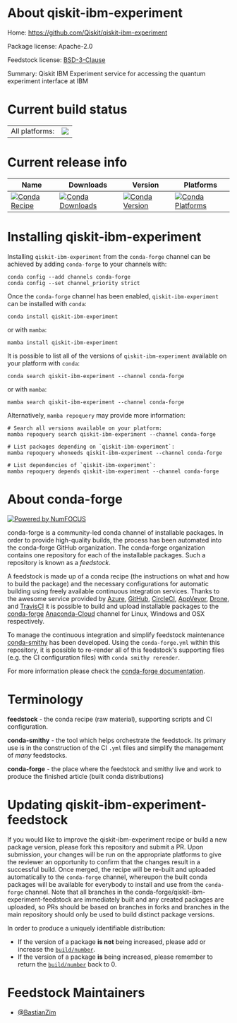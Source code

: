 About qiskit-ibm-experiment
===========================

Home: https://github.com/Qiskit/qiskit-ibm-experiment

Package license: Apache-2.0

Feedstock license: [BSD-3-Clause](https://github.com/conda-forge/qiskit-ibm-experiment-feedstock/blob/main/LICENSE.txt)

Summary: Qiskit IBM Experiment service for accessing the quantum experiment interface at IBM

Current build status
====================


<table><tr><td>All platforms:</td>
    <td>
      <a href="https://dev.azure.com/conda-forge/feedstock-builds/_build/latest?definitionId=17059&branchName=main">
        <img src="https://dev.azure.com/conda-forge/feedstock-builds/_apis/build/status/qiskit-ibm-experiment-feedstock?branchName=main">
      </a>
    </td>
  </tr>
</table>

Current release info
====================

| Name | Downloads | Version | Platforms |
| --- | --- | --- | --- |
| [![Conda Recipe](https://img.shields.io/badge/recipe-qiskit--ibm--experiment-green.svg)](https://anaconda.org/conda-forge/qiskit-ibm-experiment) | [![Conda Downloads](https://img.shields.io/conda/dn/conda-forge/qiskit-ibm-experiment.svg)](https://anaconda.org/conda-forge/qiskit-ibm-experiment) | [![Conda Version](https://img.shields.io/conda/vn/conda-forge/qiskit-ibm-experiment.svg)](https://anaconda.org/conda-forge/qiskit-ibm-experiment) | [![Conda Platforms](https://img.shields.io/conda/pn/conda-forge/qiskit-ibm-experiment.svg)](https://anaconda.org/conda-forge/qiskit-ibm-experiment) |

Installing qiskit-ibm-experiment
================================

Installing `qiskit-ibm-experiment` from the `conda-forge` channel can be achieved by adding `conda-forge` to your channels with:

```
conda config --add channels conda-forge
conda config --set channel_priority strict
```

Once the `conda-forge` channel has been enabled, `qiskit-ibm-experiment` can be installed with `conda`:

```
conda install qiskit-ibm-experiment
```

or with `mamba`:

```
mamba install qiskit-ibm-experiment
```

It is possible to list all of the versions of `qiskit-ibm-experiment` available on your platform with `conda`:

```
conda search qiskit-ibm-experiment --channel conda-forge
```

or with `mamba`:

```
mamba search qiskit-ibm-experiment --channel conda-forge
```

Alternatively, `mamba repoquery` may provide more information:

```
# Search all versions available on your platform:
mamba repoquery search qiskit-ibm-experiment --channel conda-forge

# List packages depending on `qiskit-ibm-experiment`:
mamba repoquery whoneeds qiskit-ibm-experiment --channel conda-forge

# List dependencies of `qiskit-ibm-experiment`:
mamba repoquery depends qiskit-ibm-experiment --channel conda-forge
```


About conda-forge
=================

[![Powered by
NumFOCUS](https://img.shields.io/badge/powered%20by-NumFOCUS-orange.svg?style=flat&colorA=E1523D&colorB=007D8A)](https://numfocus.org)

conda-forge is a community-led conda channel of installable packages.
In order to provide high-quality builds, the process has been automated into the
conda-forge GitHub organization. The conda-forge organization contains one repository
for each of the installable packages. Such a repository is known as a *feedstock*.

A feedstock is made up of a conda recipe (the instructions on what and how to build
the package) and the necessary configurations for automatic building using freely
available continuous integration services. Thanks to the awesome service provided by
[Azure](https://azure.microsoft.com/en-us/services/devops/), [GitHub](https://github.com/),
[CircleCI](https://circleci.com/), [AppVeyor](https://www.appveyor.com/),
[Drone](https://cloud.drone.io/welcome), and [TravisCI](https://travis-ci.com/)
it is possible to build and upload installable packages to the
[conda-forge](https://anaconda.org/conda-forge) [Anaconda-Cloud](https://anaconda.org/)
channel for Linux, Windows and OSX respectively.

To manage the continuous integration and simplify feedstock maintenance
[conda-smithy](https://github.com/conda-forge/conda-smithy) has been developed.
Using the ``conda-forge.yml`` within this repository, it is possible to re-render all of
this feedstock's supporting files (e.g. the CI configuration files) with ``conda smithy rerender``.

For more information please check the [conda-forge documentation](https://conda-forge.org/docs/).

Terminology
===========

**feedstock** - the conda recipe (raw material), supporting scripts and CI configuration.

**conda-smithy** - the tool which helps orchestrate the feedstock.
                   Its primary use is in the construction of the CI ``.yml`` files
                   and simplify the management of *many* feedstocks.

**conda-forge** - the place where the feedstock and smithy live and work to
                  produce the finished article (built conda distributions)


Updating qiskit-ibm-experiment-feedstock
========================================

If you would like to improve the qiskit-ibm-experiment recipe or build a new
package version, please fork this repository and submit a PR. Upon submission,
your changes will be run on the appropriate platforms to give the reviewer an
opportunity to confirm that the changes result in a successful build. Once
merged, the recipe will be re-built and uploaded automatically to the
`conda-forge` channel, whereupon the built conda packages will be available for
everybody to install and use from the `conda-forge` channel.
Note that all branches in the conda-forge/qiskit-ibm-experiment-feedstock are
immediately built and any created packages are uploaded, so PRs should be based
on branches in forks and branches in the main repository should only be used to
build distinct package versions.

In order to produce a uniquely identifiable distribution:
 * If the version of a package **is not** being increased, please add or increase
   the [``build/number``](https://docs.conda.io/projects/conda-build/en/latest/resources/define-metadata.html#build-number-and-string).
 * If the version of a package **is** being increased, please remember to return
   the [``build/number``](https://docs.conda.io/projects/conda-build/en/latest/resources/define-metadata.html#build-number-and-string)
   back to 0.

Feedstock Maintainers
=====================

* [@BastianZim](https://github.com/BastianZim/)

